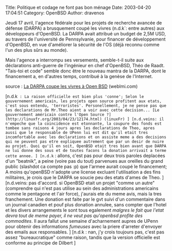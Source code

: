 Title: Politique et codage ne font pas bon ménage
Date: 2003-04-20 17:04:51
Category: OpenBSD
Author: dravenos

Jeudi 17 avril, l'agence fédérale pour les projets de recherche avancée de défense (DARPA) a brusquement coupé les vivres (n.d.k`: entre autres) aux développeurs d'OpenBSD. La DARPA avait attribué un budget de 2,5M USD, au travers de l'université de Pennsylvanie, pour financer de développement d'OpenBSD, en vue d'améliorer la sécurité de l'OS (déjà reconnu comme l'un des plus sûrs au monde).

Mais l'agence a interrompu ses versements, semble-t-il suite aux déclarations anti-guerre de l'ingénieur en chef d'OpenBSD, Théo de Raadt.
"Tais-toi et code" semble donc être le nouveau mantra de la DARPA, dont le financement a, en d'autres temps, contribué à la genèse de l'Internet.

source : [La DARPA coupe les vivres à Open BSD](http://www.weblmi.com/news_store/2003_04_18_La_DARPA_coupe_les_v_32/News_view) (weblmi.com)

[n.d.k` : La raison officielle est bien plus 'conne'; Selon le gouvernement americain, les projets open source profitent aux etats, c'est sous entendu, 'terroristes'.
Personellement, je ne pense pas que les declarations de Mr.Theo aient a voir avec cette decision...
[Le gouvernement américain contre l'Open Source ?](http://linuxfr.org/2003/04/23/12174.html) (linuxFr) ]
[n.d.veins: il n'empeche que la coincidence est etonnante, la coupure des fonds est tombee sans raisons 4 jours apres les declarations de Theo, apres aussi que le responsable de UPenn lui est dit qu'il etait tres incomfortable avec les declarations et on assiste meme a des decisions qui ne peuvent pas etre expliquee autrement que par un desir de nuire au projet. Quoi qu'il en soit, OpenBSD etait tres bien avant que DARPA ne lui donne des sous et de toutes facons la donation arrivait a terme cette annee. ]
[n.d.k` : allons, c'est pas pour deux trois paroles deplacées d'un "beatnik", a peine (voire pas du tout) parvenues aux oreilles du grand public (slashdot ca compte pas :p) que l'armee aurait coupé le financement; A moins qu'openBSD n'adopte une license excluant l'utilisation a des fins militaires, je crois que le DARPA se soucie peu des etats d'ames de Theo. ]
[n.d.veins: pas d'accord. si OpenBSD etait un projet "comme un autre" (comprendre qui n'est pas utilise au sein des administrations americains comme le pentagone et l'air force), j'aurais ete du meme avis, mais la tres franchement. Une donation est faite par le gvt suivi d'un commentaire dans un journal canadien et pouf plus donation annulee, sans compter que l'hotel et les divers arrangements le sont tous egalement *malgres le fait que l'etat devra tout de meme payer, il ne veut pas qu'openbsd profite des commodites*. Il aura fallut une semaine d'acharnement aupres de UPenn pour obtenir des informations *fumeuses* avec la priere d'arreter d'envoyer des emails aux responsables. ]
[n.d.k : nan, j'y crois toujours pas, c'est pas assez "bureaucratique" comme raison, tandis que la version officielle est conforme au principe de Dilbert ]